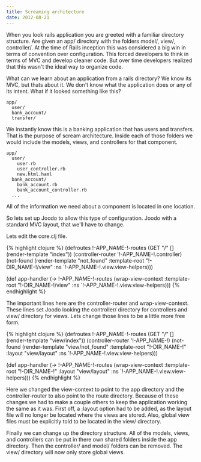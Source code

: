 ```yaml
---
title: Screaming architecture
date: 2012-08-21
---
```

When you look rails application you are greeted with a familiar
directory structure.  Are given an app/ directory with the folders model/,
view/, controller/.  At the time of Rails inception this was considered a big
win in terms of convention over configuration.  This forced developers to think
in terms of MVC and develop cleaner code.  But over time developers realized
that this wasn't the ideal way to organize code.

What can we learn about an application from a rails directory?  We know its
MVC, but thats about it.  We don't know what the application does or any of its
intent.  What if it looked something like this?

    app/
      user/
      bank_account/
      transfer/

We instantly know this is a banking application that has users and transfers.
That is the purpose of scream architecture.  Inside each of those folders we
would include the models, views, and controllers for that component.

    app/
      user/
        user.rb
        user_controller.rb
        new.html.haml
      bank_account/
        bank_account.rb
        bank_account_controller.rb
      ...

All of the information we need about a component is located in one location.

So lets set up Joodo to allow this type of configuration.  Joodo with a standard 
MVC layout, that we'll have to change.

Lets edit the core.clj file.

{% highlight clojure %}
(defroutes !-APP_NAME-!-routes
  (GET "/" [] (render-template "index"))
    (controller-router '!-APP_NAME-!.controller)
      (not-found (render-template "not_found" :template-root
      "!-DIR_NAME-!/view" :ns `!-APP_NAME-!.view.view-helpers)))

(def app-handler
  (->
    !-APP_NAME-!-routes
      (wrap-view-context :template-root "!-DIR_NAME-!/view" :ns
      `!-APP_NAME-!.view.view-helpers)))
{% endhighlight %}

The important lines here are the controller-router and wrap-view-context. These 
lines set Joodo looking the controller/ directory for controllers and view/
directory for views.  Lets change those lines to be a little more free form.


{% highlight clojure %}
(defroutes !-APP_NAME-!-routes
  (GET "/" [] (render-template "view/index"))
    (controller-router '!-APP_NAME-!)
      (not-found (render-template "view/not_found" 
                                  :template-root "!-DIR_NAME-!" 
                                  :layout "view/layout" 
                                  :ns `!-APP_NAME-!.view.view-helpers)))

(def app-handler
  (->
    !-APP_NAME-!-routes
      (wrap-view-context :template-root "!-DIR_NAME-!" 
                         :layout "view/layout" 
                         :ns `!-APP_NAME-!.view.view-helpers)))
{% endhighlight %}

Here we changed the view-context to point to the app directory and the
controller-router to also point to the route directory.  Because of these
changes we had to make a couple others to keep the application working the same
as it was.  First off, a :layout option had to be added, as the layout file
will no longer be located where the views are stored.  Also, global view files
must be explicitly told to be located in the view/ directory.

Finally we can change up the directory structure.  All of the models, views,
and controllers can be put in there own shared folders inside the app
directory. Then the controller/ and model/ folders can be removed.  The view/
directory will now only store global views.
